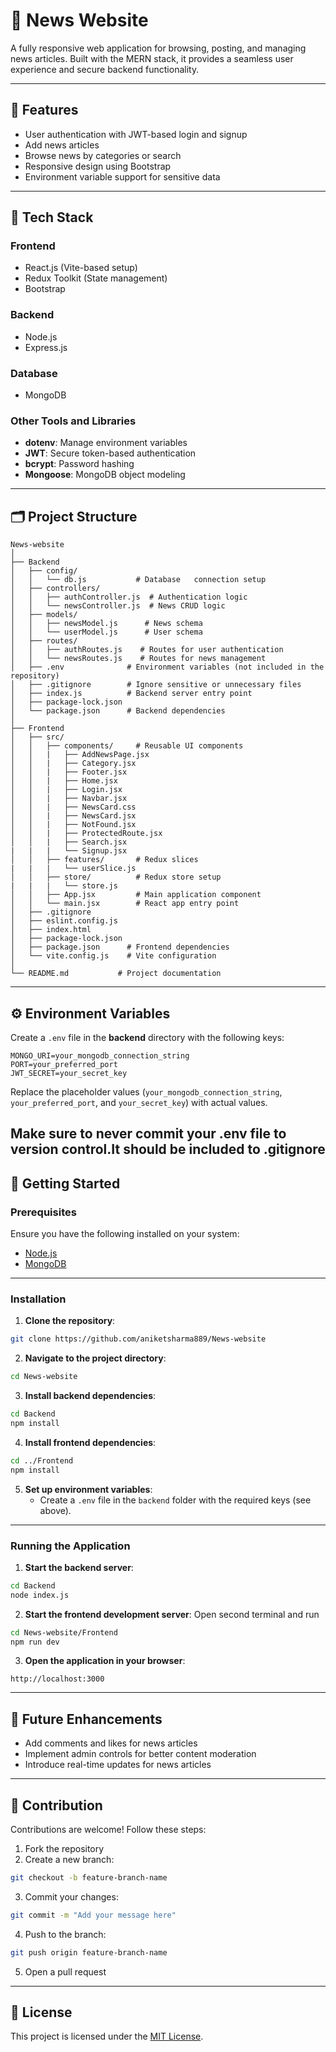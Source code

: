 ﻿# 📰 News Website

A fully responsive web application for browsing, posting, and managing news articles. Built with the MERN stack, it provides a seamless user experience and secure backend functionality.

---

## 🌟 Features

- User authentication with JWT-based login and signup
- Add news articles
- Browse news by categories or search
- Responsive design using Bootstrap
- Environment variable support for sensitive data

---

## 🔧 Tech Stack

### Frontend
- React.js (Vite-based setup)
- Redux Toolkit (State management)
- Bootstrap

### Backend
- Node.js
- Express.js

### Database
- MongoDB

### Other Tools and Libraries
- **dotenv**: Manage environment variables
- **JWT**: Secure token-based authentication
- **bcrypt**: Password hashing
- **Mongoose**: MongoDB object modeling

---

## 🗂 Project Structure

```plaintext
News-website
│
├── Backend
│   ├── config/
│   │   └── db.js           # Database   connection setup
│   ├── controllers/
│   │   ├── authController.js  # Authentication logic
│   │   └── newsController.js  # News CRUD logic
│   ├── models/
│   │   ├── newsModel.js      # News schema
│   │   └── userModel.js      # User schema
│   ├── routes/
│   │   ├── authRoutes.js    # Routes for user authentication
│   │   └── newsRoutes.js    # Routes for news management
│   ├── .env              # Environment variables (not included in the repository)
│   ├── .gitignore        # Ignore sensitive or unnecessary files
│   ├── index.js          # Backend server entry point
│   ├── package-lock.json
│   └── package.json      # Backend dependencies
│
├── Frontend
│   ├── src/
│   │   ├── components/     # Reusable UI components
│   │   |   ├── AddNewsPage.jsx 
│   │   |   ├── Category.jsx
│   │   |   ├── Footer.jsx
│   │   |   ├── Home.jsx
│   │   |   ├── Login.jsx
│   │   |   ├── Navbar.jsx
│   │   |   ├── NewsCard.css
│   │   |   ├── NewsCard.jsx
│   │   |   ├── NotFound.jsx
│   │   |   ├── ProtectedRoute.jsx
│   │   |   ├── Search.jsx   
|   |   |   └── Signup.jsx       
│   │   ├── features/       # Redux slices
|   |   |   └── userSlice.js
│   │   ├── store/          # Redux store setup
|   |   |   └── store.js
│   │   ├── App.jsx         # Main application component
│   │   └── main.jsx        # React app entry point
│   ├── .gitignore
│   ├── eslint.config.js
│   ├── index.html
│   ├── package-lock.json
│   ├── package.json      # Frontend dependencies
│   └── vite.config.js    # Vite configuration
│
└── README.md           # Project documentation
```

---

## ⚙️ Environment Variables

Create a `.env` file in the **backend** directory with the following keys:

```env
MONGO_URI=your_mongodb_connection_string
PORT=your_preferred_port
JWT_SECRET=your_secret_key
```

Replace the placeholder values (`your_mongodb_connection_string`, `your_preferred_port`, and `your_secret_key`) with actual values.

Make sure to never commit your .env file to version control.It should be included to .gitignore
---

## 🚀 Getting Started

### Prerequisites

Ensure you have the following installed on your system:
- [Node.js](https://nodejs.org/)
- [MongoDB](https://www.mongodb.com/)

---

### Installation

1. **Clone the repository**:

```bash
git clone https://github.com/aniketsharma889/News-website
```

2. **Navigate to the project directory**:

```bash
cd News-website
```

3. **Install backend dependencies**:

```bash
cd Backend
npm install
```

4. **Install frontend dependencies**:

```bash
cd ../Frontend
npm install
```

5. **Set up environment variables**:
   - Create a `.env` file in the `backend` folder with the required keys (see above).

---

### Running the Application

1. **Start the backend server**:

```bash
cd Backend
node index.js
```

2. **Start the frontend development server**:
Open second terminal and run
```bash
cd News-website/Frontend
npm run dev
```

3. **Open the application in your browser**:

```plaintext
http://localhost:3000
```

---

## 🔁 Future Enhancements

- Add comments and likes for news articles
- Implement admin controls for better content moderation
- Introduce real-time updates for news articles

---

## 🤝 Contribution

Contributions are welcome! Follow these steps:

1. Fork the repository
2. Create a new branch:

```bash
git checkout -b feature-branch-name
```

3. Commit your changes:

```bash
git commit -m "Add your message here"
```

4. Push to the branch:

```bash
git push origin feature-branch-name
```

5. Open a pull request

---

## 📜 License

This project is licensed under the [MIT License](LICENSE).
